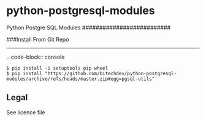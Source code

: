 # python-postgresql-modules

Python Postgre SQL Modules
##########################

###Install From Git Repo

---

.. code-block:: console

    $ pip install -U setuptools pip wheel
    $ pip install "https://github.com/bitechdev/python-postgresql-modules/archive/refs/heads/master.zip#egg=pgsql-utils"

## Legal

See licence file
